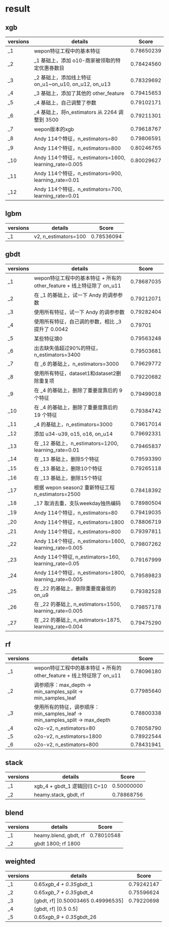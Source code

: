 ﻿# result

## xgb

| versions | details                                                | Score      |
| -------- | ------------------------------------------------------ | ---------- |
| _1       | wepon特征工程中的基本特征                              | 0.78650239 |
| _2       | _1 基础上，添加 o10-商家被领取的特定优惠券数目         | 0.78424560 |
| _3       | _2 基础上，添加线上特征 on_u1~on_u10, on_u12, on_u13   | 0.78329692 |
| _4       | _3 基础上，添加了其他的 other_feature                  | 0.79415653 |
| _5       | _4 基础上，自己调整了参数                              | 0.79102171 |
| _6       | _4 基础上，将n_estimators 从 2264 调整到 3500          | 0.79211301 |
| _7       | wepon版本的xgb                                         | 0.79618767 |
| _8       | Andy 114个特征，n_estimators=80                        | 0.79806591 |
| _9       | Andy 114个特征，n_estimators=800                       | 0.80246765 |
| _10      | Andy 114个特征，n_estimators=1600, learning_rate=0.005 | 0.80029627 |
| _11      | Andy 114个特征，n_estimators=900, learning_rate=0.01   |            |
| _12      | Andy 114个特征，n_estimators=700, learning_rate=0.01   |            |

## lgbm

| versions | details              | Score      |
| -------- | -------------------- | ---------- |
| _1       | v2, n_estimators=100 | 0.78536094 |

## gbdt

| versions | details                                                               | Score      |
| -------- | --------------------------------------------------------------------- | ---------- |
| _1       | wepon特征工程中的基本特征 + 所有的other_feature + 线上特征除了 on_u11 | 0.78687035 |
| _2       | 在 _1 的基础上，试一下 Andy 的调参参数                                | 0.79212071 |
| _3       | 使用所有特征，试一下 Andy 的调参参数                                  | 0.79282404 |
| _4       | 使用所有特征，自己调的参数，相比 _3 提升了 0.0042                     | 0.79701    |
| _5       | 某些特征填0                                                           | 0.79563248 |
| _6       | 出去缺失值超过90%的特征，n_estimators=3400                            | 0.79503681 |
| _7       | 在 _6 的基础上，n_estimators=3000                                     | 0.79629772 |
| _8       | 使用所有特征，dataset1和dataset2删除重复项                            | 0.79220682 |
| _9       | 在 _4 的基础上，删除了重要度靠后的 9 个特征                           | 0.79499018 |
| _10      | 在 _4 的基础上，删除了重要度靠后的 19 个特征                          | 0.79384742 |
| _11      | _4 的基础上，n_estimators=3000                                        | 0.79617014 |
| _12      | 添加 u34-u39, o15, o16, on_u14                                        | 0.79692331 |
| _13      | 在 _12 基础上，n_estimators=1200, learning_rate=0.01                  | 0.79465837 |
| _14      | 在 _13 基础上，删除5个特征                                            | 0.79593390 |
| _15      | 在 _13 基础上，删除10个特征                                           | 0.79265118 |
| _16      | 在 _13 基础上，删除15个特征                                           |            |
| _17      | 根据 wepon season2 重新特征工程 n_estimators=2500                     | 0.78418392 |
| _18      | _17 取消去重，支队weekday独热编码                                     | 0.78980504 |
| _19      | Andy 114个特征，n_estimators=80                                       | 0.79419035 |
| _20      | Andy 114个特征，n_estimators=1800                                     | 0.78806719 |
| _21      | Andy 114个特征，n_estimators=800                                      | 0.79397811 |
| _22      | Andy 114个特征，n_estimators=1600, learning_rate=0.005                | 0.79807262 |
| _23      | Andy 114个特征, n_estimators=160, learning_rate=0.05                  | 0.79167999 |
| _24      | Andy 114个特征，n_estimators=1800, learning_rate=0.005                | 0.79589823 |
| _25      | 在 _22 的基础上，删除重要度最低的 on_u9                               | 0.79382528 |
| _26      | 在 _22 的基础上, n_estimators=1500, learning_rate=0.005               | 0.79857178 |
| _27      | 在 _22 的基础上, n_estimators=1875, learning_rate=0.004               | 0.79475290 |


## rf

| versions | details                                                                      | Score      |
| -------- | ---------------------------------------------------------------------------- | ---------- |
| _1       | wepon特征工程中的基本特征 + 所有的other_feature + 线上特征除了 on_u11        | 0.78096180 |
| _2       | 调参顺序：max_depth -> min_samples_split -> min_samples_leaf                 | 0.77985640 |
| _3       | 使用所有的特征，调参顺序：min_samples_leaf -> min_samples_split -> max_depth | 0.78800338 |
| _4       | o2o-v2, n_estimators=80                                                      | 0.78058790 |
| _5       | o2o-v2, n_estimators=1800                                                    | 0.78922544 |
| _6       | o2o-v2, n_estimators=800                                                     | 0.78431941 |

## stack

| versions | details                      | Score      |
| -------- | ---------------------------- | ---------- |
| _1       | xgb_4 + gbdt_1 逻辑回归 C=10 | 0.50000000 |
| _2       | heamy.stack, gbdt, rf        | 0.78868756 |

## blend

| versions | details               | Score      |
| -------- | --------------------- | ---------- |
| _1       | heamy.blend, gbdt, rf | 0.78010548 |
| _2       | gbdt 1800; rf 1800    |            |

## weighted

| versions | details                            | Score      |
| -------- | ---------------------------------- | ---------- |
| _1       | 0.65*xgb_4 + 0.35*gbdt_1           | 0.79242147 |
| _2       | 0.65*xgb_7 + 0.35*gbdt_4           | 0.75596624 |
| _3       | [gbdt, rf] [0.50003465 0.49996535] | 0.79220698 |
| _4       | [gbdt, rf] [0.5 0.5]               |            |
| _5       | 0.65*xgb_9 + 0.35*gbdt_26          |            |
